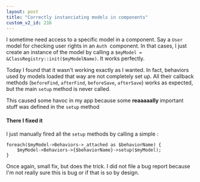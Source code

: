 ```yaml
---
layout: post
title: "Correctly instanciating models in components"
custom_v2_id: 216
---
```


<p>I sometime need access to a specific model in a component. Say a <code>User </code>model for checking user rights in an <code>Auth </code>component. In that cases, I just create an instance of the model by calling a <code>$myModel = &amp;ClassRegistry::init($myModelName)</code>. It works perfectly.</p>
<p>Today I found that it wasn't working exactly as I wanted. In fact, behaviors used by models loaded that way are not completely set up. All their callback methods (<code>beforeFind</code>, <code>afterFind</code>, <code>beforeSave</code>, <code>afterSave</code>) works as expected, but the main <code>setup</code> method is never called.</p>
<p>This caused some havoc in my app because some <strong>reaaaaally </strong>important stuff was defined in the <code>setup</code> method</p>
<h4>There I fixed it</h4>
<p>I just manually fired all the <code>setup</code> methods by calling a simple :</p>
<pre><code lang="php">foreach($myModel-&gt;Behaviors-&gt;_attached as $behaviorName) {<br />	$myModel-&gt;Behaviors-&gt;{$behaviorName}-&gt;setup($myModel);<br />}<br /></code></pre>
<p>Once again, small fix, but does the trick. I did not file a bug report because I'm not really sure this is bug or if that is so by design.</p>